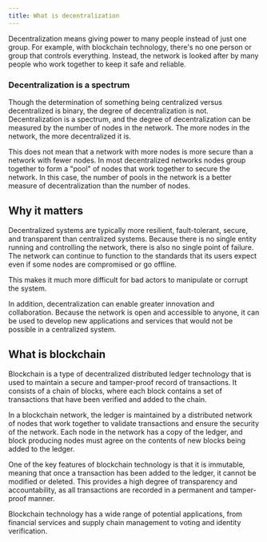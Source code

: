 ```yaml
---
title: What is decentralization
---
```


Decentralization means giving power to many people instead of just one group. For example, with blockchain technology, 
there's no one person or group that controls everything. Instead, the network is looked after by many people 
who work together to keep it safe and reliable.

### Decentralization is a spectrum

Though the determination of something being centralized versus decentralized is binary,
the degree of decentralization is not. Decentralization is a spectrum, and the degree of
decentralization can be measured by the number of nodes in the network. The more nodes
in the network, the more decentralized it is. 

This does not mean that a network with more nodes is more secure than a network with fewer
nodes. In most decentralized networks nodes group together to form a "pool" of nodes that
work together to secure the network. In this case, the number of pools in the network is
a better measure of decentralization than the number of nodes.

## Why it matters

Decentralized systems are typically more resilient, fault-tolerant, secure, and transparent than centralized systems. 
Because there is no single entity running and controlling the network, there is also no single point of failure. 
The network can continue to function to the standards that its users expect even if some nodes are compromised or go offline.

This makes it much more difficult for bad actors to manipulate or corrupt the system.

In addition, decentralization can enable greater innovation and collaboration. Because the network is open and 
accessible to anyone, it can be used to develop new applications and services that would not be possible in a 
centralized system.

## What is blockchain

Blockchain is a type of decentralized distributed ledger technology that is used to maintain a secure and tamper-proof 
record of transactions. It consists of a chain of blocks, where each block contains a set of transactions that have 
been verified and added to the chain.

In a blockchain network, the ledger is maintained by a distributed network of nodes that work together to validate 
transactions and ensure the security of the network. Each node in the network has a copy of the ledger, and block producing 
nodes must agree on the contents of new blocks being added to the ledger. 

One of the key features of blockchain technology is that it is immutable, meaning that once a transaction has been 
added to the ledger, it cannot be modified or deleted. This provides a high degree of transparency and accountability, 
as all transactions are recorded in a permanent and tamper-proof manner.

Blockchain technology has a wide range of potential applications, from financial services and supply chain management 
to voting and identity verification.
